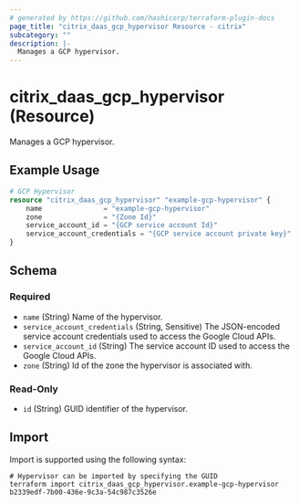 ```yaml
---
# generated by https://github.com/hashicorp/terraform-plugin-docs
page_title: "citrix_daas_gcp_hypervisor Resource - citrix"
subcategory: ""
description: |-
  Manages a GCP hypervisor.
---
```


# citrix_daas_gcp_hypervisor (Resource)

Manages a GCP hypervisor.

## Example Usage

```terraform
# GCP Hypervisor
resource "citrix_daas_gcp_hypervisor" "example-gcp-hypervisor" {
    name               = "example-gcp-hypervisor"
    zone               = "{Zone Id}"
    service_account_id = "{GCP service account Id}"
    service_account_credentials = "{GCP service account private key}"    
}
```

<!-- schema generated by tfplugindocs -->
## Schema

### Required

- `name` (String) Name of the hypervisor.
- `service_account_credentials` (String, Sensitive) The JSON-encoded service account credentials used to access the Google Cloud APIs.
- `service_account_id` (String) The service account ID used to access the Google Cloud APIs.
- `zone` (String) Id of the zone the hypervisor is associated with.

### Read-Only

- `id` (String) GUID identifier of the hypervisor.

## Import

Import is supported using the following syntax:

```shell
# Hypervisor can be imported by specifying the GUID
terraform import citrix_daas_gcp_hypervisor.example-gcp-hypervisor b2339edf-7b00-436e-9c3a-54c987c3526e
```
